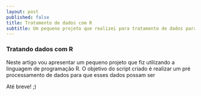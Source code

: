 ```yaml
---
layout: post
published: false
title: Tratamento de dados com R
subtitle: Um pequeno projeto que realizei para tratamento de dados para Linkage de dados utilizando o LinkPlus.
---
```


### Tratando dados com R


Neste artigo vou apresentar um pequeno projeto que fiz utilizando a linguagem de programação R. O objetivo do script criado é realizar um pré processamento de dados para que esses dados possam ser 


Até breve! ;)